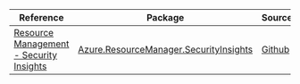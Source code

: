 | Reference | Package | Source |
|---|---|---|
|[Resource Management - Security Insights](resourcemanager.securityinsights-readme.md)|[Azure.ResourceManager.SecurityInsights](https://www.nuget.org/packages/Azure.ResourceManager.SecurityInsights)|[Github](https://github.com/Azure/azure-sdk-for-net/blob/main/sdk/securityinsights/Azure.ResourceManager.SecurityInsights)|
